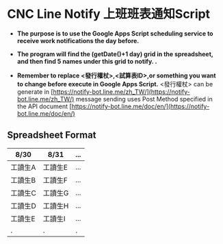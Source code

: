 # CNC Line Notify 上班班表通知Script



- **The purpose is to use the Google Apps Script scheduling service to receive work notifications the day before.**

- **The program will find the (getDate()+1 day) grid in the spreadsheet, and then find 5 names under this grid to notify. .**

-  **Remember to replace <發行權杖>,<試算表ID>,or something you want to change before execute in Google Apps Script.**
<發行權杖> can be generate in [https://notify-bot.line.me/zh_TW/](https://notify-bot.line.me/zh_TW/)
message sending uses Post Method specified in the API document [https://notify-bot.line.me/doc/en/](https://notify-bot.line.me/doc/en/)



## Spreadsheet Format
|8/30  | 8/31  | ... |
|--|--|--|
|工讀生A  | 工讀生E |...|
|工讀生B  | 工讀生F |...|
|工讀生C  | 工讀生G |...|
|工讀生D  | 工讀生H |...|
|工讀生E  | 工讀生I |...|
|.|.|.|
